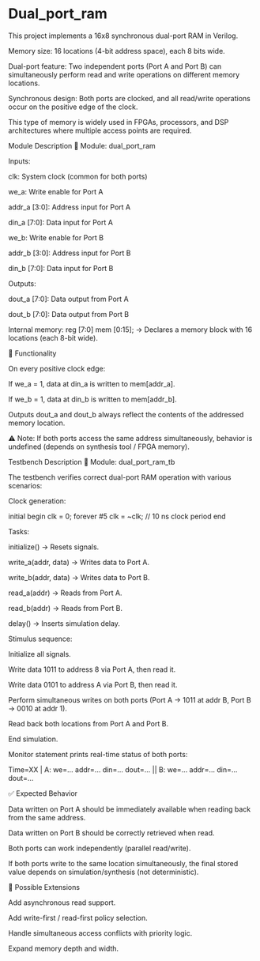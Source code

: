 # Dual_port_ram

This project implements a 16x8 synchronous dual-port RAM in Verilog.

Memory size: 16 locations (4-bit address space), each 8 bits wide.

Dual-port feature: Two independent ports (Port A and Port B) can simultaneously perform read and write operations on different memory locations.

Synchronous design: Both ports are clocked, and all read/write operations occur on the positive edge of the clock.

This type of memory is widely used in FPGAs, processors, and DSP architectures where multiple access points are required.

 Module Description
🔹 Module: dual_port_ram

Inputs:

clk: System clock (common for both ports)

we_a: Write enable for Port A

addr_a [3:0]: Address input for Port A

din_a [7:0]: Data input for Port A

we_b: Write enable for Port B

addr_b [3:0]: Address input for Port B

din_b [7:0]: Data input for Port B

Outputs:

dout_a [7:0]: Data output from Port A

dout_b [7:0]: Data output from Port B

Internal memory:
reg [7:0] mem [0:15];
→ Declares a memory block with 16 locations (each 8-bit wide).

🔹 Functionality

On every positive clock edge:

If we_a = 1, data at din_a is written to mem[addr_a].

If we_b = 1, data at din_b is written to mem[addr_b].

Outputs dout_a and dout_b always reflect the contents of the addressed memory location.

⚠️ Note: If both ports access the same address simultaneously, behavior is undefined (depends on synthesis tool / FPGA memory).

Testbench Description
🔹 Module: dual_port_ram_tb

The testbench verifies correct dual-port RAM operation with various scenarios:

Clock generation:

initial begin
    clk = 0;
    forever #5 clk = ~clk; // 10 ns clock period
end


Tasks:

initialize() → Resets signals.

write_a(addr, data) → Writes data to Port A.

write_b(addr, data) → Writes data to Port B.

read_a(addr) → Reads from Port A.

read_b(addr) → Reads from Port B.

delay() → Inserts simulation delay.

Stimulus sequence:

Initialize all signals.

Write data 1011 to address 8 via Port A, then read it.

Write data 0101 to address A via Port B, then read it.

Perform simultaneous writes on both ports (Port A → 1011 at addr B, Port B → 0010 at addr 1).

Read back both locations from Port A and Port B.

End simulation.

Monitor statement prints real-time status of both ports:

Time=XX | A: we=... addr=... din=... dout=... || B: we=... addr=... din=... dout=...

✅ Expected Behavior

Data written on Port A should be immediately available when reading back from the same address.

Data written on Port B should be correctly retrieved when read.

Both ports can work independently (parallel read/write).

If both ports write to the same location simultaneously, the final stored value depends on simulation/synthesis (not deterministic).

🔮 Possible Extensions

Add asynchronous read support.

Add write-first / read-first policy selection.

Handle simultaneous access conflicts with priority logic.

Expand memory depth and width.
